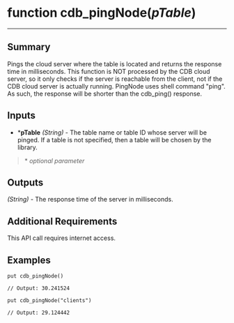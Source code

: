 # function cdb_pingNode(*pTable*)
---
## Summary
Pings the cloud server where the table is located and returns the response time in milliseconds. This function is NOT processed by the CDB cloud server, so it only checks if the server is reachable from the client, not if the CDB cloud server is actually running. PingNode uses shell command "ping". As such, the response will be shorter than the cdb_ping() response.

## Inputs
* \***pTable** *(String)* - The table name or table ID whose server will be pinged. If a table is not specified, then a table will be chosen by the library.

> \* _optional parameter_

## Outputs
*(String)* - The response time of the server in milliseconds.

## Additional Requirements
This API call requires internet access.


## Examples
```livecodeserver
put cdb_pingNode()

// Output: 30.241524

put cdb_pingNode("clients")

// Output: 29.124442
```